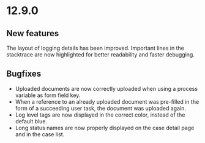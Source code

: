 # 12.9.0

## New features

The layout of logging details has been improved. Important lines in the stacktrace are now highlighted for better readability and faster debugging.

## Bugfixes

* Uploaded documents are now correctly uploaded when using a process variable as form field key.
* When a reference to an already uploaded document was pre-filled in the form of a succeeding user task, the document was uploaded again.
* Log level tags are now displayed in the correct color, instead of the default blue.
* Long status names are now properly displayed on the case detail page and in the case list.






















